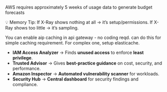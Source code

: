 AWS requires approximately 5 weeks of usage data to generate budget forecasts

💡 Memory Tip:
If X-Ray shows nothing at all → it’s setup/permissions.
If X-Ray shows too little → it’s sampling.


You can enable aip caching in api gateway - no coding reqd. can do this for simple caching requirement. For complex one, setup elasticache.


- **IAM Access Analyzer** → Finds **unused access** to enforce **least privilege**.  
- **Trusted Advisor** → Gives **best-practice guidance** on cost, security, and performance.  
- **Amazon Inspector** → **Automated vulnerability scanner** for workloads.  
- **Security Hub** → **Central dashboard** for security findings and compliance.

